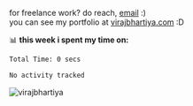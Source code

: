 for freelance work? do reach, [email](mailto:vlbhartiya@gmail.com) :)<br/>
you can see my portfolio at [virajbhartiya.com](https://virajbhartiya.com) :D

📊 **this week i spent my time on:**

<!--START_SECTION:waka-->

```txt
Total Time: 0 secs

No activity tracked
```

<!--END_SECTION:waka-->

<p align="left"> <img src="https://komarev.com/ghpvc/?username=virajbhartiya&color=blue" alt="virajbhartiya" /> </p>
